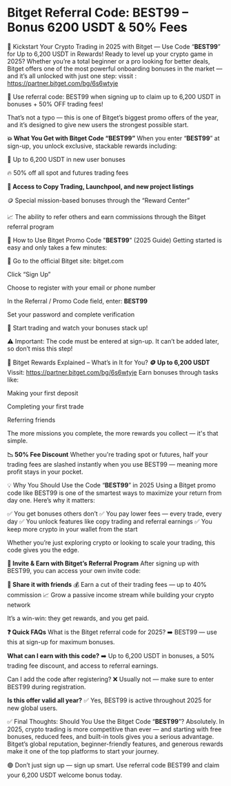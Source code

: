 # Bitget Referral Code: BEST99 – Bonus 6200 USDT & 50% Fees

🚀 Kickstart Your Crypto Trading in 2025 with Bitget — Use Code “**BEST99**” for Up to 6,200 USDT in Rewards!
Ready to level up your crypto game in 2025? Whether you’re a total beginner or a pro looking for better deals, Bitget offers one of the most powerful onboarding bonuses in the market — and it’s all unlocked with just one step:
vissit : https://partner.bitget.com/bg/6s6wtyje

🎁 Use referral code: BEST99 when signing up to claim up to 6,200 USDT in bonuses + 50% OFF trading fees!

That’s not a typo — this is one of Bitget’s biggest promo offers of the year, and it’s designed to give new users the strongest possible start.

**💥 What You Get with Bitget Code “BEST99”**
When you enter “**BEST99**” at sign-up, you unlock exclusive, stackable rewards including:

💸 Up to 6,200 USDT in new user bonuses

🔥 50% off all spot and futures trading fees

**🎯 Access to Copy Trading, Launchpool, and new project listings**

🪙 Special mission-based bonuses through the “Reward Center”

📈 The ability to refer others and earn commissions through the Bitget referral program

📝 How to Use Bitget Promo Code "**BEST99**" (2025 Guide)
Getting started is easy and only takes a few minutes:

🔗 Go to the official Bitget site: bitget.com

Click “Sign Up”

Choose to register with your email or phone number

In the Referral / Promo Code field, enter: **BEST99**

Set your password and complete verification

🎉 Start trading and watch your bonuses stack up!

⚠️ Important: The code must be entered at sign-up. It can’t be added later, so don’t miss this step!

🎁 Bitget Rewards Explained – What’s in It for You?
**🪙 Up to 6,200 USDT**
Vissit: https://partner.bitget.com/bg/6s6wtyje
Earn bonuses through tasks like:

Making your first deposit

Completing your first trade

Referring friends

The more missions you complete, the more rewards you collect — it's that simple.

**📉 50% Fee Discount**
Whether you're trading spot or futures, half your trading fees are slashed instantly when you use BEST99 — meaning more profit stays in your pocket.

💡 Why You Should Use the Code “**BEST99**” in 2025
Using a Bitget promo code like BEST99 is one of the smartest ways to maximize your return from day one. Here’s why it matters:

✅ You get bonuses others don’t
✅ You pay lower fees — every trade, every day
✅ You unlock features like copy trading and referral earnings
✅ You keep more crypto in your wallet from the start

Whether you’re just exploring crypto or looking to scale your trading, this code gives you the edge.

**🔁 Invite & Earn with Bitget’s Referral Program**
After signing up with BEST99, you can access your own invite code:

**📲 Share it with friends**
💰 Earn a cut of their trading fees — up to 40% commission
📈 Grow a passive income stream while building your crypto network

It’s a win-win: they get rewards, and you get paid.

**❓ Quick FAQs**
What is the Bitget referral code for 2025?
➡️ BEST99 — use this at sign-up for maximum bonuses.

**What can I earn with this code?**
➡️ Up to 6,200 USDT in bonuses, a 50% trading fee discount, and access to referral earnings.

Can I add the code after registering?
❌ Usually not — make sure to enter BEST99 during registration.

**Is this offer valid all year?**
✅ Yes, BEST99 is active throughout 2025 for new global users.

✅ Final Thoughts: Should You Use the Bitget Code “**BEST99**”?
Absolutely.
In 2025, crypto trading is more competitive than ever — and starting with free bonuses, reduced fees, and built-in tools gives you a serious advantage. Bitget’s global reputation, beginner-friendly features, and generous rewards make it one of the top platforms to start your journey.

🟢 Don’t just sign up — sign up smart. Use referral code BEST99 and claim your 6,200 USDT welcome bonus today.

